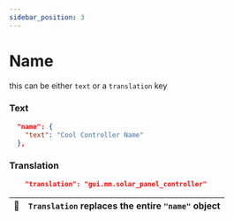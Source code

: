 ```yaml
---
sidebar_position: 3
---
```


# Name

this can be either `text` or a `translation` key

### Text
```json
  "name": {
    "text": "Cool Controller Name"
  },
```

### Translation
```json
    "translation": "gui.mm.solar_panel_controller"
```

| :memo:  | `Translation` replaces the entire `"name"` object |
|---------|:--------------------------------------------------|

